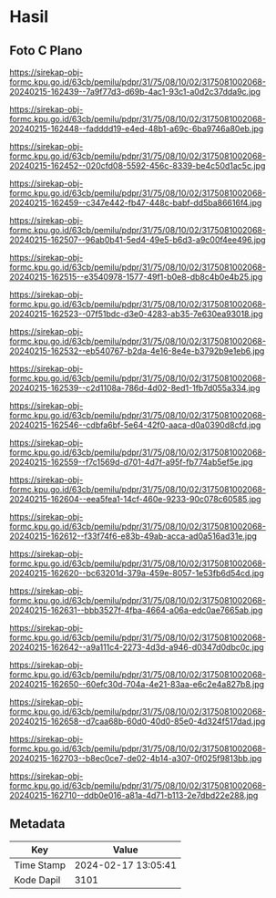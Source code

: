 # Hasil

## Foto C Plano

https://sirekap-obj-formc.kpu.go.id/63cb/pemilu/pdpr/31/75/08/10/02/3175081002068-20240215-162439--7a9f77d3-d69b-4ac1-93c1-a0d2c37dda9c.jpg

https://sirekap-obj-formc.kpu.go.id/63cb/pemilu/pdpr/31/75/08/10/02/3175081002068-20240215-162448--fadddd19-e4ed-48b1-a69c-6ba9746a80eb.jpg

https://sirekap-obj-formc.kpu.go.id/63cb/pemilu/pdpr/31/75/08/10/02/3175081002068-20240215-162452--020cfd08-5592-456c-8339-be4c50d1ac5c.jpg

https://sirekap-obj-formc.kpu.go.id/63cb/pemilu/pdpr/31/75/08/10/02/3175081002068-20240215-162459--c347e442-fb47-448c-babf-dd5ba86616f4.jpg

https://sirekap-obj-formc.kpu.go.id/63cb/pemilu/pdpr/31/75/08/10/02/3175081002068-20240215-162507--96ab0b41-5ed4-49e5-b6d3-a9c00f4ee496.jpg

https://sirekap-obj-formc.kpu.go.id/63cb/pemilu/pdpr/31/75/08/10/02/3175081002068-20240215-162515--e3540978-1577-49f1-b0e8-db8c4b0e4b25.jpg

https://sirekap-obj-formc.kpu.go.id/63cb/pemilu/pdpr/31/75/08/10/02/3175081002068-20240215-162523--07f51bdc-d3e0-4283-ab35-7e630ea93018.jpg

https://sirekap-obj-formc.kpu.go.id/63cb/pemilu/pdpr/31/75/08/10/02/3175081002068-20240215-162532--eb540767-b2da-4e16-8e4e-b3792b9e1eb6.jpg

https://sirekap-obj-formc.kpu.go.id/63cb/pemilu/pdpr/31/75/08/10/02/3175081002068-20240215-162539--c2d1108a-786d-4d02-8ed1-1fb7d055a334.jpg

https://sirekap-obj-formc.kpu.go.id/63cb/pemilu/pdpr/31/75/08/10/02/3175081002068-20240215-162546--cdbfa6bf-5e64-42f0-aaca-d0a0390d8cfd.jpg

https://sirekap-obj-formc.kpu.go.id/63cb/pemilu/pdpr/31/75/08/10/02/3175081002068-20240215-162559--f7c1569d-d701-4d7f-a95f-fb774ab5ef5e.jpg

https://sirekap-obj-formc.kpu.go.id/63cb/pemilu/pdpr/31/75/08/10/02/3175081002068-20240215-162604--eea5fea1-14cf-460e-9233-90c078c60585.jpg

https://sirekap-obj-formc.kpu.go.id/63cb/pemilu/pdpr/31/75/08/10/02/3175081002068-20240215-162612--f33f74f6-e83b-49ab-acca-ad0a516ad31e.jpg

https://sirekap-obj-formc.kpu.go.id/63cb/pemilu/pdpr/31/75/08/10/02/3175081002068-20240215-162620--bc63201d-379a-459e-8057-1e53fb6d54cd.jpg

https://sirekap-obj-formc.kpu.go.id/63cb/pemilu/pdpr/31/75/08/10/02/3175081002068-20240215-162631--bbb3527f-4fba-4664-a06a-edc0ae7665ab.jpg

https://sirekap-obj-formc.kpu.go.id/63cb/pemilu/pdpr/31/75/08/10/02/3175081002068-20240215-162642--a9a111c4-2273-4d3d-a946-d0347d0dbc0c.jpg

https://sirekap-obj-formc.kpu.go.id/63cb/pemilu/pdpr/31/75/08/10/02/3175081002068-20240215-162650--60efc30d-704a-4e21-83aa-e6c2e4a827b8.jpg

https://sirekap-obj-formc.kpu.go.id/63cb/pemilu/pdpr/31/75/08/10/02/3175081002068-20240215-162658--d7caa68b-60d0-40d0-85e0-4d324f517dad.jpg

https://sirekap-obj-formc.kpu.go.id/63cb/pemilu/pdpr/31/75/08/10/02/3175081002068-20240215-162703--b8ec0ce7-de02-4b14-a307-0f025f9813bb.jpg

https://sirekap-obj-formc.kpu.go.id/63cb/pemilu/pdpr/31/75/08/10/02/3175081002068-20240215-162710--ddb0e016-a81a-4d71-b113-2e7dbd22e288.jpg


## Metadata

| Key        | Value               |
| ---------- | ------------------- |
| Time Stamp | 2024-02-17 13:05:41 |
| Kode Dapil | 3101                |



